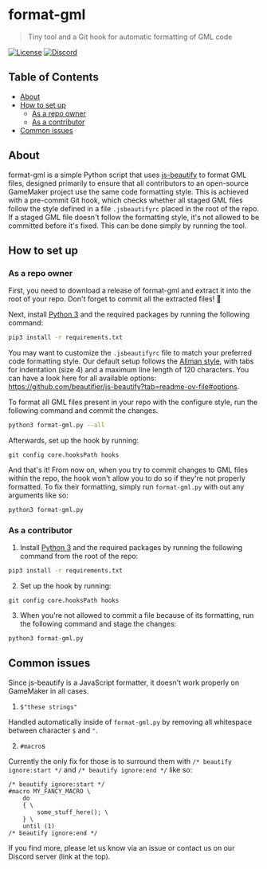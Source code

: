 # format-gml

> Tiny tool and a Git hook for automatic formatting of GML code

[![License](https://img.shields.io/github/license/blueburncz/format-gml)](LICENSE)
[![Discord](https://img.shields.io/discord/298884075585011713?label=Discord)](https://discord.gg/ep2BGPm)

## Table of Contents

* [About](#about)
* [How to set up](#how-to-set-up)
  * [As a repo owner](#as-a-repo-owner)
  * [As a contributor](#as-a-contributor)
* [Common issues](#common-issues)

## About

format-gml is a simple Python script that uses [js-beautify](https://github.com/beautifier/js-beautify) to format GML files, designed primarily to ensure that all contributors to an open-source GameMaker project use the same code formatting style. This is achieved with a pre-commit Git hook, which checks whether all staged GML files follow the style defined in a file `.jsbeautifyrc` placed in the root of the repo. If a staged GML file doesn't follow the formatting style, it's not allowed to be committed before it's fixed. This can be done simply by running the tool.

## How to set up

### As a repo owner
First, you need to download a release of format-gml and extract it into the root of your repo. Don't forget to commit all the extracted files! 🙂

Next, install [Python 3](https://www.python.org/downloads/) and the required packages by running the following command:

```sh
pip3 install -r requirements.txt
```

You may want to customize the `.jsbeautifyrc` file to match your preferred code formatting style. Our default setup follows the [Allman style](https://en.wikipedia.org/wiki/Indentation_style#Allman_style), with tabs for indentation (size 4) and a maximum line length of 120 characters. You can have a look here for all available options: <https://github.com/beautifier/js-beautify?tab=readme-ov-file#options>.

To format all GML files present in your repo with the configure style, run the following command and commit the changes.

```sh
python3 format-gml.py --all
```

Afterwards, set up the hook by running:

```gml
git config core.hooksPath hooks
```

And that's it! From now on, when you try to commit changes to GML files within the repo, the hook won't allow you to do so if they're not properly formatted. To fix their formatting, simply run `format-gml.py` with out any arguments like so:

```sh
python3 format-gml.py
```

### As a contributor

1. Install [Python 3](https://www.python.org/downloads/) and the required packages by running the following command from the root of the repo:

```sh
pip3 install -r requirements.txt
```

2. Set up the hook by running:

```gml
git config core.hooksPath hooks
```

3. When you're not allowed to commit a file because of its formatting, run the following command and stage the changes:

```sh
python3 format-gml.py
```

## Common issues

Since js-beautify is a JavaScript formatter, it doesn't work properly on GameMaker in all cases.

1. `$"these strings"`

Handled automatically inside of `format-gml.py` by removing all whitespace between character `$` and `"`.

2. `#macro`s

Currently the only fix for those is to surround them with `/* beautify ignore:start */` and `/* beautify ignore:end */` like so:

```gml
/* beautify ignore:start */
#macro MY_FANCY_MACRO \
    do
    { \
        some_stuff_here(); \
    } \
    until (1)
/* beautify ignore:end */
```

If you find more, please let us know via an issue or contact us on our Discord server (link at the top).
